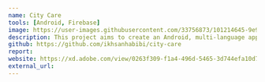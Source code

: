 ```yaml
---
name: City Care
tools: [Android, Firebase]
image: https://user-images.githubusercontent.com/33756873/101214645-9e9f0b80-367c-11eb-9ed2-fcffac7404ed.JPG
description: This project aims to create an Android, multi-language application based on the principle of developing a system in software engineering. The aim of the service is to enable the government or responsible party to maintain the city's infrastructure aided by immediate digital complaints submitted by citizens. Password for website is Citycare2020
github: https://github.com/ikhsanhabibi/city-care
report:
website: https://xd.adobe.com/view/0263f309-f1a4-496d-5465-3d744efa10d7-7452/
external_url:
---
```


